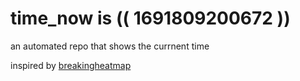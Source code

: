 # time_now is (( 1691809200672 ))

an automated repo that shows the currnent time

inspired by [breakingheatmap](https://github.com/breakingheatmap/breakingheatmap)